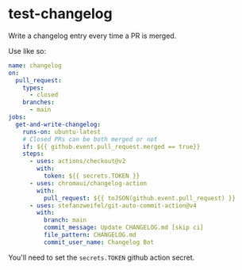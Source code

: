 # test-changelog

Write a changelog entry every time a PR is merged.

Use like so:

```yaml
name: changelog
on:
  pull_request:
    types:
      - closed
    branches:
      - main
jobs:
  get-and-write-changelog:
    runs-on: ubuntu-latest
    # Closed PRs can be both merged or not
    if: ${{ github.event.pull_request.merged == true}}
    steps: 
      - uses: actions/checkout@v2
        with:
          token: ${{ secrets.TOKEN }}
      - uses: chromaui/changelog-action
        with:
          pull_request: ${{ toJSON(github.event.pull_request) }}
      - uses: stefanzweifel/git-auto-commit-action@v4
        with:
          branch: main
          commit_message: Update CHANGELOG.md [skip ci]
          file_pattern: CHANGELOG.md
          commit_user_name: Changelog Bot
```

You'll need to set the `secrets.TOKEN` github action secret.
